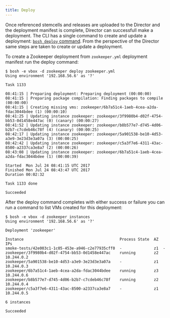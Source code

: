 ```yaml
---
title: Deploy
---
```


Once referenced stemcells and releases are uploaded to the Director and the deployment manifest is complete, Director can successfull make a deployment. The CLI has a single command to create and update a deployment: [`bosh deploy` command](cli-v2.md#deploy). From the perspective of the Director same steps are taken to create or update a deployment.

To create a Zookeeper deployment from `zookeeper.yml` deployment manifest run the deploy command:

```shell
$ bosh -e vbox -d zookeeper deploy zookeeper.yml
Using environment '192.168.56.6' as '?'

Task 1133

08:41:15 | Preparing deployment: Preparing deployment (00:00:00)
08:41:15 | Preparing package compilation: Finding packages to compile (00:00:00)
08:41:15 | Creating missing vms: zookeeper/6b7a51c4-1aeb-4cea-a2da-fdac3044bdee (1) (00:00:10)
08:41:25 | Updating instance zookeeper: zookeeper/3f9980b4-d02f-4754-bb53-0d1458e447ac (0) (canary) (00:00:27)
08:41:52 | Updating instance zookeeper: zookeeper/b8b577e7-d745-4d06-b2b7-c7cdeb46c78f (4) (canary) (00:00:25)
08:42:17 | Updating instance zookeeper: zookeeper/5a901538-be10-4d53-a3e9-3e23d3e3a07a (3) (00:00:25)
08:42:42 | Updating instance zookeeper: zookeeper/c5a3f7e6-4311-43ac-8500-a2337ca3e8a7 (2) (00:00:26)
08:43:08 | Updating instance zookeeper: zookeeper/6b7a51c4-1aeb-4cea-a2da-fdac3044bdee (1) (00:00:39)

Started  Mon Jul 24 08:41:15 UTC 2017
Finished Mon Jul 24 08:43:47 UTC 2017
Duration 00:02:32

Task 1133 done

Succeeded
```

After the deploy command completes with either success or failure you can run a command to list VMs created for this deployment:

```shell
$ bosh -e vbox -d zookeeper instances
Using environment '192.168.56.6' as '?'

Deployment 'zookeeper'

Instance                                          Process State  AZ  IPs
smoke-tests/42e003c1-1c05-453e-a946-c2e77935cff0  -              z1  -
zookeeper/3f9980b4-d02f-4754-bb53-0d1458e447ac    running        z2  10.244.0.2
zookeeper/5a901538-be10-4d53-a3e9-3e23d3e3a07a    -              z1  10.244.0.3
zookeeper/6b7a51c4-1aeb-4cea-a2da-fdac3044bdee    running        z3  10.244.0.6
zookeeper/b8b577e7-d745-4d06-b2b7-c7cdeb46c78f    running        z2  10.244.0.4
zookeeper/c5a3f7e6-4311-43ac-8500-a2337ca3e8a7    -              z1  10.244.0.5

6 instances

Succeeded
```
